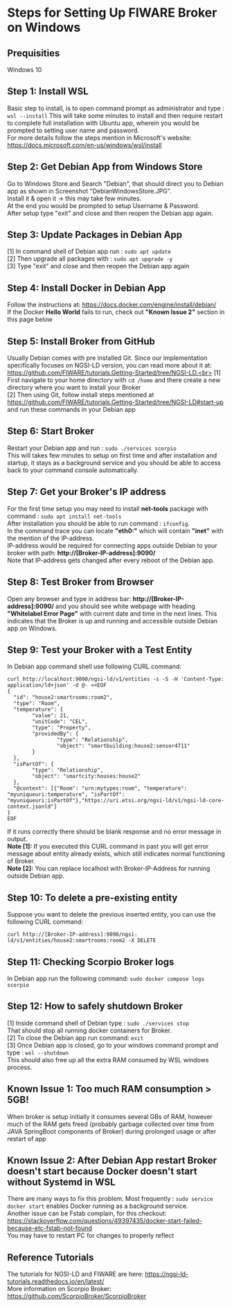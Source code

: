 # Steps for Setting Up FIWARE Broker on Windows

## Prequisities
Windows 10

## Step 1: Install WSL 
Basic step to install, is to open command prompt as administrator and type : ```wsl --install```
This will take some minutes to install and then require restart to complete full installation with Ubuntu app, wherein you would be prompted to setting user name and password.<br>For more details follow the steps mention in Microsoft's website: https://docs.microsoft.com/en-us/windows/wsl/install


## Step 2: Get Debian App from Windows Store
Go to Windows Store and Search "Debian", that should direct you to Debian app as shown in Screenshot "DebianWindowsStore.JPG".<br>
Install it & open it -> this may take few minutes.<br>
At the end you would be prompted to setup Username & Password.<br>
After setup type "exit" and close and then reopen the Debian app again.

## Step 3: Update Packages in Debian App
[1] In command shell of Debian app run : ```sudo apt update```<br>
[2] Then upgrade all packages with : ```sudo apt upgrade -y``` <br>
[3] Type "exit" and close and then reopen the Debian app again <br>

## Step 4: Install Docker in Debian App
Follow the instructions at: https://docs.docker.com/engine/install/debian/<br>
If the Docker **Hello World** fails to run, check out **"Known Issue 2"** section in this page below
 
## Step 5: Install Broker from GitHub
Usually Debian comes with pre installed Git. Since our implementation specifically focuses on NGSI-LD version, you can read more about it at:  https://github.com/FIWARE/tutorials.Getting-Started/tree/NGSI-LD.<br>
[1] First navigate to your home directory with ```cd /home``` and there create a new directory where you want to install your Broker<br>
[2] Then using Git, follow install steps mentioned at https://github.com/FIWARE/tutorials.Getting-Started/tree/NGSI-LD#start-up and run these commands in your Debian app<br>

## Step 6: Start Broker
Restart your Debian app and run : ```sudo ./services scorpio```<br>
This will takes few minutes to setup on first time and after installation and startup, it stays as a background service and you should be able to access back to your command console automatically.

## Step 7: Get your Broker's IP address
For the first time setup you may need to install **net-tools** package with command : ```sudo apt install net-tools```<br>
After installation you should be able to run command : ```ifconfig```. <br>
In the command trace you can locate **"eth0:"** which will contain **"inet"** with the mention of the IP-address.<br>
IP-address would be required for connecting apps outside Debian to your broker with path: **http://[Broker-IP-address]:9090/** <br>
Note that IP-address gets changed after every reboot of the Debian app.<br>

## Step 8: Test Broker from Browser
Open any browser and type in address bar: **http://[Broker-IP-address]:9090/** and you should see white webpage with heading **"Whitelabel Error Page"** with current date and time in the next lines. This indicates that the Broker is up and running and accessible outside Debian app on Windows.

## Step 9: Test your Broker with a Test Entity 
In Debian app command shell use following CURL command:<br>
```
curl http://localhost:9090/ngsi-ld/v1/entities -s -S -H 'Content-Type: application/ld+json' -d @- <<EOF
{
  "id": "house2:smartrooms:room2",
  "type": "Room",
  "temperature": {
        "value": 21,
        "unitCode": "CEL",
        "type": "Property",
        "providedBy": {
                "type": "Relationship",
                "object": "smartbuilding:house2:sensor4711"
        }
  },
  "isPartOf": {
        "type": "Relationship",
        "object": "smartcity:houses:house2"
  },
  "@context": [{"Room": "urn:mytypes:room", "temperature": "myuniqueuri:temperature", "isPartOf": "myuniqueuri:isPartOf"},"https://uri.etsi.org/ngsi-ld/v1/ngsi-ld-core-context.jsonld"]
}
EOF
```
If it runs correctly there should be blank response and no error message in output.<br>
**Note [1]:** If you executed this CURL command in past you will get error message about entity already exists, which still indicates normal functioning of Broker.<br>
**Note [2]:** You can replace localhost with Broker-IP-Address for running outside Debian app.<br>

## Step 10: To delete a pre-existing entity
Suppose you want to delete the previous inserted entity, you can use the following CURL command: <br>
```
curl http://[Broker-IP-address]:9090/ngsi-ld/v1/entities/house2:smartrooms:room2 -X DELETE 
```

## Step 11: Checking Scorpio Broker logs
In Debian app run the following command: ```sudo docker compose logs scorpio```

## Step 12: How to safely shutdown Broker
[1] Inside command shell of Debian type : ```sudo ./services stop```<br>
That should stop all running docker containers for Broker.<br>
[2] To close the Debian app run command: ```exit```<br>
[3] Once Debian app is closed, go to your windows command prompt and type : ```wsl --shutdown```<br>
This should also free up all the extra RAM consumed by WSL windows process.

## Known Issue 1: Too much RAM consumption > 5GB!
When broker is setup initially it consumes several GBs of RAM, however much of the RAM gets freed (probably garbage collected over time from JAVA SpringBoot components of Broker) during prolonged usage or after restart of app

## Known Issue 2: After Debian App restart Broker doesn't start because Docker doesn't start without Systemd in WSL
There are many ways to fix this problem. Most frequently : ```sudo service docker start``` enables Docker running as a background service.<br>
Another issue can be Fstab complain, for this checkout: https://stackoverflow.com/questions/49397435/docker-start-failed-because-etc-fstab-not-found <br>
You may have to restart PC for changes to properly reflect

## Reference Tutorials
The tutorials for NGSI-LD and FIWARE are here: https://ngsi-ld-tutorials.readthedocs.io/en/latest/<br>
More information on Scorpio Broker: https://github.com/ScorpioBroker/ScorpioBroker
